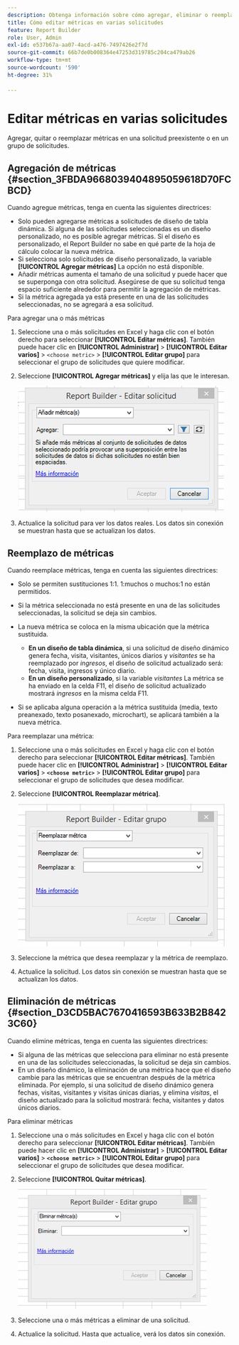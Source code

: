 ```yaml
---
description: Obtenga información sobre cómo agregar, eliminar o reemplazar métricas en una solicitud preexistente o en un grupo de solicitudes.
title: Cómo editar métricas en varias solicitudes
feature: Report Builder
role: User, Admin
exl-id: e537b67a-aa07-4acd-a476-7497426e2f7d
source-git-commit: 66b7de0b008364e47253d319785c204ca479ab26
workflow-type: tm+mt
source-wordcount: '590'
ht-degree: 31%

---
```


# Editar métricas en varias solicitudes

Agregar, quitar o reemplazar métricas en una solicitud preexistente o en un grupo de solicitudes.

## Agregación de métricas {#section_3FBDA9668039404895059618D70FCBCD}

Cuando agregue métricas, tenga en cuenta las siguientes directrices:

* Solo pueden agregarse métricas a solicitudes de diseño de tabla dinámica.
Si alguna de las solicitudes seleccionadas es un diseño personalizado, no es posible agregar métricas. Si el diseño es personalizado, el Report Builder no sabe en qué parte de la hoja de cálculo colocar la nueva métrica.
* Si selecciona solo solicitudes de diseño personalizado, la variable **[!UICONTROL Agregar métricas]** La opción no está disponible.
* Añadir métricas aumenta el tamaño de una solicitud y puede hacer que se superponga con otra solicitud. Asegúrese de que su solicitud tenga espacio suficiente alrededor para permitir la agregación de métricas.
* Si la métrica agregada ya está presente en una de las solicitudes seleccionadas, no se agregará a esa solicitud.

Para agregar una o más métricas

1. Seleccione una o más solicitudes en Excel y haga clic con el botón derecho para seleccionar **[!UICONTROL Editar métricas]**. También puede hacer clic en **[!UICONTROL Administrar]** > **[!UICONTROL Editar varios]** > `<choose metric>` > **[!UICONTROL Editar grupo]** para seleccionar el grupo de solicitudes que quiere modificar.
1. Seleccione **[!UICONTROL Agregar métricas]** y elija las que le interesan.

   ![Captura de pantalla que muestra la opción Editar solicitud y agregar métricas seleccionada.](assets/add_metric.png)

1. Actualice la solicitud para ver los datos reales. Los datos sin conexión se muestran hasta que se actualizan los datos.

## Reemplazo de métricas

Cuando reemplace métricas, tenga en cuenta las siguientes directrices:

* Solo se permiten sustituciones 1:1. 1:muchos o muchos:1 no están permitidos.
* Si la métrica seleccionada no está presente en una de las solicitudes seleccionadas, la solicitud se deja sin cambios.
* La nueva métrica se coloca en la misma ubicación que la métrica sustituida.

   * **En un diseño de tabla dinámica**, si una solicitud de diseño dinámico genera fecha, visita, visitantes, únicos diarios y *visitantes* se ha reemplazado por *ingresos*, el diseño de solicitud actualizado será: fecha, visita, ingresos y único diario.
   * **En un diseño personalizado**, si la variable *visitantes* La métrica se ha enviado en la celda F11, el diseño de solicitud actualizado mostrará *ingresos* en la misma celda F11.

* Si se aplicaba alguna operación a la métrica sustituida (media, texto preanexado, texto posanexado, microchart), se aplicará también a la nueva métrica.

Para reemplazar una métrica:

1. Seleccione una o más solicitudes en Excel y haga clic con el botón derecho para seleccionar **[!UICONTROL Editar métricas]**. También puede hacer clic en **[!UICONTROL Administrar]** > **[!UICONTROL Editar varios]** > **`<choose metric>`** > **[!UICONTROL Editar grupo]** para seleccionar el grupo de solicitudes que desea modificar.

1. Seleccione **[!UICONTROL Reemplazar métrica]**.

   ![Captura de pantalla de la pantalla Editar grupo con la opción Reemplazar métrica seleccionada.](assets/replace_metric.png)

1. Seleccione la métrica que desea reemplazar y la métrica de reemplazo.
1. Actualice la solicitud. Los datos sin conexión se muestran hasta que se actualizan los datos.

## Eliminación de métricas {#section_D3CD5BAC7670416593B633B2B8423C60}

Cuando elimine métricas, tenga en cuenta las siguientes directrices:

* Si alguna de las métricas que selecciona para eliminar no está presente en una de las solicitudes seleccionadas, la solicitud se deja sin cambios.
* En un diseño dinámico, la eliminación de una métrica hace que el diseño cambie para las métricas que se encuentran después de la métrica eliminada. Por ejemplo, si una solicitud de diseño dinámico genera fechas, visitas, visitantes y visitas únicas diarias, y elimina *visitas*, el diseño actualizado para la solicitud mostrará: fecha, visitantes y datos únicos diarios.

Para eliminar métricas

1. Seleccione una o más solicitudes en Excel y haga clic con el botón derecho para seleccionar **[!UICONTROL Editar métricas]**. También puede hacer clic en **[!UICONTROL Administrar]** > **[!UICONTROL Editar varios]** > **`<choose metric>`** > **[!UICONTROL Editar grupo]** para seleccionar el grupo de solicitudes que desea modificar.

1. Seleccione **[!UICONTROL Quitar métricas]**.

   ![Captura de pantalla que muestra las opciones Editar grupo y Eliminar métricas seleccionadas.](assets/remove_metric.png)

1. Seleccione una o más métricas a eliminar de una solicitud.
1. Actualice la solicitud. Hasta que actualice, verá los datos sin conexión.
